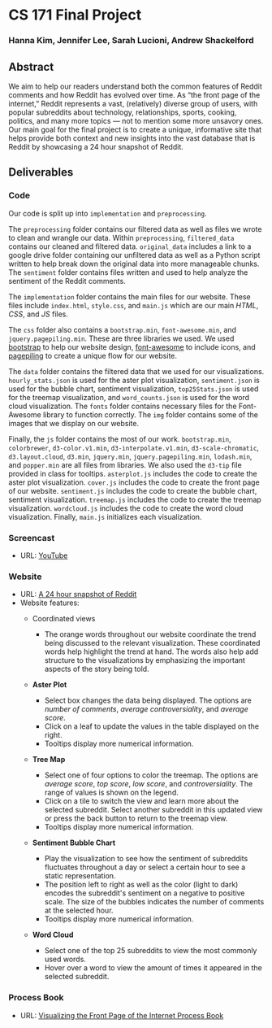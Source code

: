 # CS 171 Final Project

### Hanna Kim,  Jennifer Lee,  Sarah Lucioni,  Andrew Shackelford

## Abstract

We aim to help our readers understand both the common features of Reddit comments and how Reddit has evolved over time. As “the front page of the internet,” Reddit represents a vast, (relatively) diverse group of users, with popular subreddits about technology, relationships, sports, cooking, politics, and many more topics — not to mention some more unsavory ones. Our main goal for the final project is to create a unique, informative site that helps provide both context and new insights into the vast database that is Reddit by showcasing a 24 hour snapshot of Reddit.

## Deliverables

### Code

Our code is split up into `implementation` and `preprocessing`.

The `preprocessing` folder contains our filtered data as well as files we wrote to clean and wrangle our data. Within `preprocessing`, `filtered_data` contains our cleaned and filtered data. `original_data` includes a link to a google drive folder containing our unfiltered data as well as a Python script written to help break down the original data into more manageable chunks. The `sentiment` folder contains files written and used to help analyze the sentiment of the Reddit comments.

The `implementation` folder contains the main files for our website. These files include `index.html`, `style.css`, and `main.js` which are our main *HTML*, *CSS*, and *JS* files.

The `css` folder also contains a `bootstrap.min`, `font-awesome.min`, and `jquery.pagepiling.min`. These are three libraries we used. We used [bootstrap](https://getbootstrap.com) to help our website design, [font-awesome](https://fontawesome.com) to include icons, and [pagepiling](https://alvarotrigo.com/pagePiling/) to create a unique flow for our website.

The `data` folder contains the filtered data that we used for our visualizations. `hourly_stats.json` is used for the aster plot visualization, `sentiment.json` is used for the bubble chart, sentiment visualization, `top25Stats.json` is used for the treemap visualization, and `word_counts.json` is used for the word cloud visualization. The `fonts` folder contains necessary files for the Font-Awesome library to function correctly. The `img` folder contains some of the images that we display on our website.

Finally, the `js` folder contains the most of our work. `bootstrap.min`, `colorbrewer`, `d3-color.v1.min`, `d3-interpolate.v1.min`, `d3-scale-chromatic`, `d3.layout.cloud`, `d3.min`, `jquery.min`, `jquery.pagepiling.min`, `lodash.min`, and `popper.min` are all files from libraries. We also used the `d3-tip` file provided in class for tooltips. `asterplot.js` includes the code to create the aster plot visualization. `cover.js` includes the code to create the front page of our website. `sentiment.js` includes the code to create the bubble chart, sentiment visualization. `treemap.js` includes the code to create the treemap visualization. `wordcloud.js` includes the code to create the word cloud visualization. Finally, `main.js` initializes each visualization.

### Screencast
- URL: [YouTube](https://youtu.be/DZ3_P5iStzw)

### Website

- URL: [A 24 hour snapshot of Reddit](https://cs-171.herokuapp.com)
- Website features:
  - Coordinated views
    - The orange words throughout our website coordinate the trend being discussed to the relevant visualization. These coordinated words help highlight the trend at hand. The words also help add structure to the visualizations by emphasizing the important aspects of the story being told.  

  - **Aster Plot**
    - Select box changes the data being displayed. The options are *number of comments*, *average controversiality*, and *average score*.
    - Click on a leaf to update the values in the table displayed on the right.
    - Tooltips display more numerical information.

  - **Tree Map**
    - Select one of four options to color the treemap. The options are *average score*, *top score*, *low score*, and *controversiality*. The range of values is shown on the legend.
    - Click on a tile to switch the view and learn more about the selected subreddit. Select another subreddit in this updated view or press the back button to return to the treemap view.
    - Tooltips display more numerical information.

  - **Sentiment Bubble Chart**
    - Play the visualization to see how the sentiment of subreddits fluctuates throughout a day or select a certain hour to see a static representation.
    - The position left to right as well as the color (light to dark) encodes the subreddit's sentiment on a negative to positive scale. The size of the bubbles indicates the number of comments at the selected hour.
    - Tooltips display more numerical information.

  - **Word Cloud**
    - Select one of the top 25 subreddits to view the most commonly used words.
    - Hover over a word to view the amount of times it appeared in the selected subreddit.

### Process Book

- URL: [Visualizing the Front Page of the Internet Process Book](https://docs.google.com/document/d/17VXtrHadIFLPlpGYlRNSiJath0dL3Y4PNc5ZZ_-jYQM/edit?usp=sharing)
